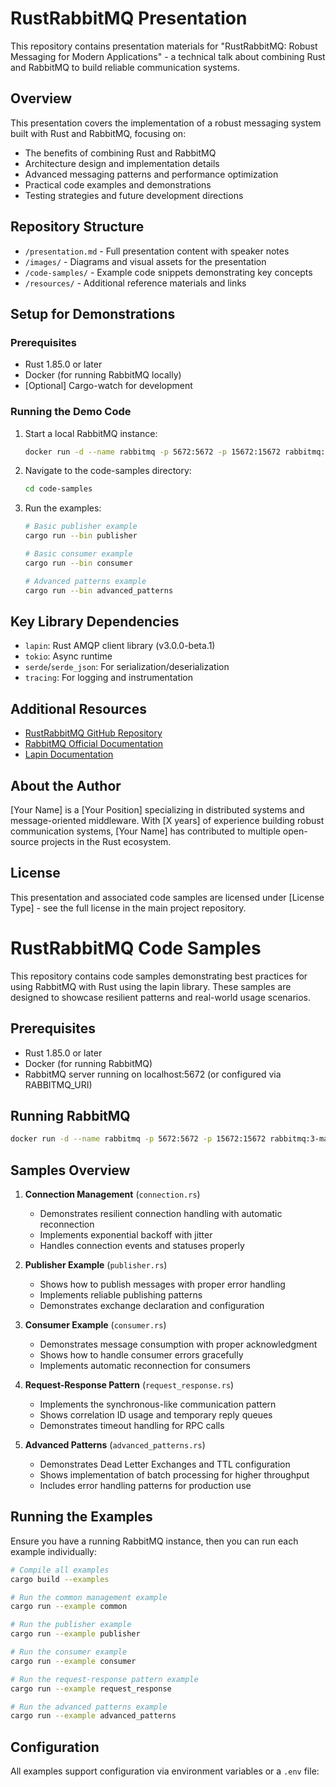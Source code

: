 # RustRabbitMQ Presentation

This repository contains presentation materials for "RustRabbitMQ: Robust Messaging for Modern Applications" - a technical talk about combining Rust and RabbitMQ to build reliable communication systems.

## Overview

This presentation covers the implementation of a robust messaging system built with Rust and RabbitMQ, focusing on:

- The benefits of combining Rust and RabbitMQ
- Architecture design and implementation details
- Advanced messaging patterns and performance optimization
- Practical code examples and demonstrations
- Testing strategies and future development directions

## Repository Structure

- `/presentation.md` - Full presentation content with speaker notes
- `/images/` - Diagrams and visual assets for the presentation
- `/code-samples/` - Example code snippets demonstrating key concepts
- `/resources/` - Additional reference materials and links

## Setup for Demonstrations

### Prerequisites

- Rust 1.85.0 or later
- Docker (for running RabbitMQ locally)
- [Optional] Cargo-watch for development

### Running the Demo Code

1. Start a local RabbitMQ instance:
   ```bash
   docker run -d --name rabbitmq -p 5672:5672 -p 15672:15672 rabbitmq:3-management
   ```

2. Navigate to the code-samples directory:
   ```bash
   cd code-samples
   ```

3. Run the examples:
   ```bash
   # Basic publisher example
   cargo run --bin publisher
   
   # Basic consumer example
   cargo run --bin consumer
   
   # Advanced patterns example
   cargo run --bin advanced_patterns
   ```

## Key Library Dependencies

- `lapin`: Rust AMQP client library (v3.0.0-beta.1)
- `tokio`: Async runtime
- `serde`/`serde_json`: For serialization/deserialization
- `tracing`: For logging and instrumentation

## Additional Resources

- [RustRabbitMQ GitHub Repository](https://github.com/yourusername/RustRabbitMQ)
- [RabbitMQ Official Documentation](https://www.rabbitmq.com/documentation.html)
- [Lapin Documentation](https://docs.rs/lapin/)

## About the Author

[Your Name] is a [Your Position] specializing in distributed systems and message-oriented middleware. With [X years] of experience building robust communication systems, [Your Name] has contributed to multiple open-source projects in the Rust ecosystem.

## License

This presentation and associated code samples are licensed under [License Type] - see the full license in the main project repository.

# RustRabbitMQ Code Samples

This repository contains code samples demonstrating best practices for using RabbitMQ with Rust using the lapin library. These samples are designed to showcase resilient patterns and real-world usage scenarios.

## Prerequisites

- Rust 1.85.0 or later
- Docker (for running RabbitMQ)
- RabbitMQ server running on localhost:5672 (or configured via RABBITMQ_URI)

## Running RabbitMQ

```bash
docker run -d --name rabbitmq -p 5672:5672 -p 15672:15672 rabbitmq:3-management
```

## Samples Overview

1. **Connection Management** (`connection.rs`)
    - Demonstrates resilient connection handling with automatic reconnection
    - Implements exponential backoff with jitter
    - Handles connection events and statuses properly

2. **Publisher Example** (`publisher.rs`)
    - Shows how to publish messages with proper error handling
    - Implements reliable publishing patterns
    - Demonstrates exchange declaration and configuration

3. **Consumer Example** (`consumer.rs`)
    - Demonstrates message consumption with proper acknowledgment
    - Shows how to handle consumer errors gracefully
    - Implements automatic reconnection for consumers

4. **Request-Response Pattern** (`request_response.rs`)
    - Implements the synchronous-like communication pattern
    - Shows correlation ID usage and temporary reply queues
    - Demonstrates timeout handling for RPC calls

5. **Advanced Patterns** (`advanced_patterns.rs`)
    - Demonstrates Dead Letter Exchanges and TTL configuration
    - Shows implementation of batch processing for higher throughput
    - Includes error handling patterns for production use

## Running the Examples

Ensure you have a running RabbitMQ instance, then you can run each example individually:

```bash
# Compile all examples
cargo build --examples

# Run the common management example
cargo run --example common

# Run the publisher example
cargo run --example publisher

# Run the consumer example
cargo run --example consumer

# Run the request-response pattern example
cargo run --example request_response

# Run the advanced patterns example
cargo run --example advanced_patterns
```

## Configuration

All examples support configuration via environment variables or a `.env` file:
